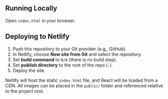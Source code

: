 
## Running Locally
Open `index.html` in your browser.


## Deploying to Netlify
1. Push this repository to your Git provider (e.g., GitHub).
2. In Netlify, choose **New site from Git** and select the repository.
3. Set **build command** to `N/A` (there is no build step).
4. Set **publish directory** to the root of the repo (`.`).
5. Deploy the site.


Netlify will host the static `index.html` file, and React will be loaded from a CDN. All images can be placed in the `public/` folder and referenced relative to the project root.

